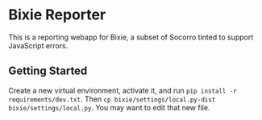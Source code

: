 Bixie Reporter
==============

This is a reporting webapp for Bixie, a subset of Socorro tinted to support JavaScript errors.

## Getting Started

Create a new virtual environment, activate it, and run `pip install -r requirements/dev.txt`. Then `cp bixie/settings/local.py-dist bixie/settings/local.py`. You may want to edit that new file.
